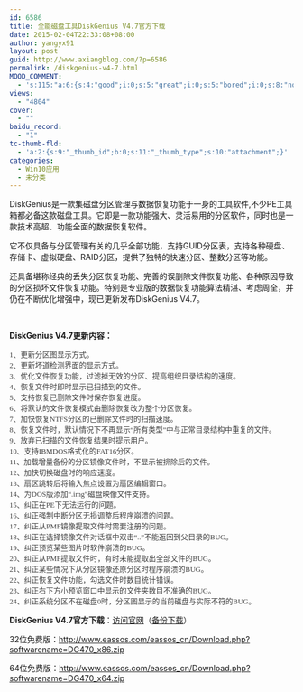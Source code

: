```yaml
---
id: 6586
title: 全能磁盘工具DiskGenius V4.7官方下载
date: 2015-02-04T22:33:08+08:00
author: yangyx91
layout: post
guid: http://www.axiangblog.com/?p=6586
permalink: /diskgenius-v4-7.html
MOOD_COMMENT:
  - 's:115:"a:6:{s:4:"good";i:0;s:5:"great";i:0;s:5:"bored";i:0;s:8:"nonsense";i:0;s:13:"notunderstand";i:0;s:7:"passing";i:0;}";'
views:
  - "4804"
cover:
  - ""
baidu_record:
  - "1"
tc-thumb-fld:
  - 'a:2:{s:9:"_thumb_id";b:0;s:11:"_thumb_type";s:10:"attachment";}'
categories:
  - Win10应用
  - 未分类
---
```

DiskGenius是一款集磁盘分区管理与数据恢复功能于一身的工具软件,不少PE工具箱都必备这款磁盘工具。它即是一款功能强大、灵活易用的分区软件，同时也是一款技术高超、功能全面的数据恢复软件。

它不仅具备与分区管理有关的几乎全部功能，支持GUID分区表，支持各种硬盘、存储卡、虚拟硬盘、RAID分区，提供了独特的快速分区、整数分区等功能。

还具备堪称经典的丢失分区恢复功能、完善的误删除文件恢复功能、各种原因导致的分区损坏文件恢复功能。特别是专业版的数据恢复功能算法精湛、考虑周全，并仍在不断优化增强中，现已更新发布DiskGenius V4.7。

&nbsp;

**DiskGenius V4.7更新内容：**

<span style="color: #404040; font-family: 微软雅黑; font-size: small;">1、更新分区图显示方式。<br /> 2、更新坏道检测界面的显示方式。<br /> 3、优化文件恢复功能，过滤掉无效的分区、提高组织目录结构的速度。<br /> 4、恢复文件时即时显示已扫描到的文件。<br /> 5、支持恢复已删除文件时保存恢复进度。<br /> 6、将默认的文件恢复模式由删除恢复改为整个分区恢复。<br /> 7、加快恢复NTFS分区的已删除文件时的扫描速度。<br /> 8、恢复文件时，默认情况下不再显示“所有类型”中与正常目录结构中重复的文件。<br /> 9、放弃已扫描的文件恢复结果时提示用户。<br /> 10、支持IBMDOS格式化的FAT16分区。<br /> 11、加载增量备份的分区镜像文件时，不显示被排除后的文件。<br /> 12、加快切换磁盘时的响应速度。<br /> 13、扇区跳转后将输入焦点设置为扇区编辑窗口。<br /> 14、为DOS版添加“.img”磁盘映像文件支持。<br /> 15、纠正在PE下无法运行的问题。<br /> 16、纠正强制中断分区无损调整后程序崩溃的问题。<br /> 17、纠正从PMF镜像提取文件时需要注册的问题。<br /> 18、纠正在选择镜像文件对话框中双击“..”不能返回到父目录的BUG。<br /> 19、纠正预览某些图片时软件崩溃的BUG。<br /> 20、纠正从PMF提取文件时，有时未能提取出全部文件的BUG。<br /> 21、纠正某些情况下从分区镜像还原分区时程序崩溃的BUG。<br /> 22、纠正恢复文件功能，勾选文件时数目统计错误。<br /> 23、纠正右下方小预览窗口中显示的文件夹数目不准确的BUG。<br /> 24、纠正系统分区不在磁盘0时，分区图显示的当前磁盘与实际不符的BUG。</span>

**DiskGenius V4.7官方下载**：<a href="http://www.diskgenius.cn/download.php" target="_blank"  rel="nofollow" >访问官网</a>（<a href="http://www.400gb.com/file/84400190" target="_blank" rel="nofollow" >备份下载</a>）

32位免费版：<a href="http://www.eassos.com/eassos_cn/Download.php?softwarename=DG470_x86.zip%20" target="_blank" rel="nofollow" >http://www.eassos.com/eassos_cn/Download.php?softwarename=DG470_x86.zip </a>

64位免费版：<a href="http://www.eassos.com/eassos_cn/Download.php?softwarename=DG470_x64.zip" target="_blank" rel="nofollow" >http://www.eassos.com/eassos_cn/Download.php?softwarename=DG470_x64.zip </a>